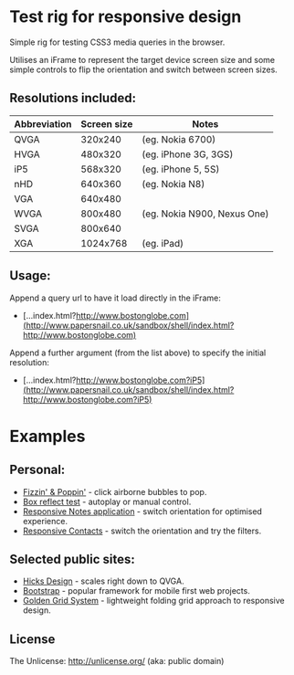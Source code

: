 Test rig for responsive design
======================================

Simple rig for testing CSS3 media queries in the browser.

Utilises an iFrame to represent the target device screen size and some simple controls to flip the orientation and switch between screen sizes.

## Resolutions included:

| Abbreviation | Screen size | Notes |
| ---------- | ----------- | ----------------- |
| QVGA | 320x240 | (eg. Nokia 6700) |
| HVGA | 480x320 | (eg. iPhone 3G, 3GS) |
| iP5 | 568x320 | (eg. iPhone 5, 5S) |
| nHD | 640x360 | (eg. Nokia N8) |
| VGA | 640x480 | |
| WVGA | 800x480 | (eg. Nokia N900, Nexus One) |
| SVGA | 800x640 | |
| XGA | 1024x768 | (eg. iPad) |

## Usage:

Append a query url to have it load directly in the iFrame:

* [...index.html?http://www.bostonglobe.com](http://www.papersnail.co.uk/sandbox/shell/index.html?http://www.bostonglobe.com)

Append a further argument (from the list above) to specify the initial resolution:

* [...index.html?http://www.bostonglobe.com?iP5](http://www.papersnail.co.uk/sandbox/shell/index.html?http://www.bostonglobe.com?iP5)

# Examples

## Personal:

* [Fizzin' & Poppin'](http://www.papersnail.co.uk/sandbox/shell/index.html?http://www.papersnail.co.uk/portfolio/fizzPop/?iP5) - click airborne bubbles to pop.
* [Box reflect test](http://www.papersnail.co.uk/sandbox/shell/index.html?http://www.papersnail.co.uk/portfolio/CSSReflections/?iP5) - autoplay or manual control.
* [Responsive Notes application](http://www.papersnail.co.uk/sandbox/shell/index.html?http://www.papersnail.co.uk/portfolio/rNotes/?iP5) - switch orientation for optimised experience.
* [Responsive Contacts](http://www.papersnail.co.uk/sandbox/shell/index.html?http://www.papersnail.co.uk/portfolio/rContacts/?iP5) - switch the orientation and try the filters.

## Selected public sites:

* [Hicks Design](http://www.papersnail.co.uk/sandbox/shell/index.html?http://hicksdesign.co.uk/?VGA) - scales right down to QVGA.
* [Bootstrap](http://www.papersnail.co.uk/sandbox/shell/index.html?http://getbootstrap.com/?VGA) - popular framework for mobile first web projects.
* [Golden Grid System](http://www.papersnail.co.uk/sandbox/shell/index.html?http://goldengridsystem.com/?WVGA) - lightweight folding grid approach to responsive design.

## License

The Unlicense: http://unlicense.org/ (aka: public domain)
